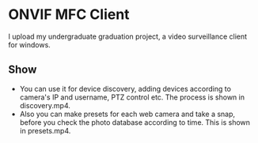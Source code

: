 # ONVIF MFC Client
I upload my undergraduate graduation project, a video surveillance client for windows.
## Show
- You can use it for device discovery, adding devices according to camera's IP and username, PTZ control etc. The process is shown in discovery.mp4. 
- Also you can make presets for each web camera and take a snap, before you check the photo database according to time. This is shown in presets.mp4.